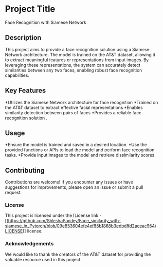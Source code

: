 # **Project Title**
Face Recognition with Siamese Network

## **Description**
This project aims to provide a face recognition solution using a Siamese Network architecture. The model is trained on the AT&T dataset, allowing it to extract meaningful features or representations from input images. By leveraging these representations, the system can accurately detect similarities between any two faces, enabling robust face recognition capabilities.

## Key Features 
*Utilizes the Siamese Network architecture for face recognition 
*Trained on the AT&T dataset to extract effective facial representations 
*Enables similarity detection between pairs of faces 
*Provides a reliable face recognition solution
.
## Usage
*Ensure the model is trained and saved in a desired location.
*Use the provided functions or APIs to load the model and perform face recognition tasks.
*Provide input images to the model and retrieve dissimilarity scores.

## Contributing
Contributions are welcome! If you encounter any issues or have suggestions for improvements, please open an issue or submit a pull request.

### License
This project is licensed under the [License link - [(https://github.com/ShleshaPandey/Face_similarity_with-siamese_in_Pytorch/blob/09e853604efe4ef85b1868b3edbdffd2aceac954/LICENSE)] license. 

### Acknowledgements
We would like to thank the creators of the AT&T dataset for providing the valuable resource used in this project.
 
